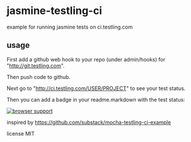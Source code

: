 jasmine-testling-ci
===================

example for running jasmine tests on ci.testling.com

usage
-------------------
First add a github web hook to your repo (under admin/hooks) for "http://git.testling.com".

Then push code to github.

Next go to "http://ci.testling.com/USER/PROJECT" to see your test status.

Then you can add a badge in your readme.markdown with the test status:

[![browser support](http://ci.testling.com/hden/jasmine-testling-ci.png)](http://ci.testling.com/hden/jasmine-testling-ci)

inspired by https://github.com/substack/mocha-testling-ci-example

license
MIT